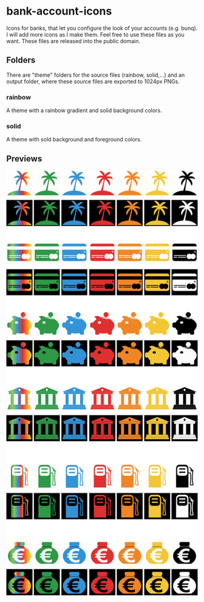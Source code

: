 # bank-account-icons

Icons for banks, that let you configure the look of your accounts (e.g. bunq).
I will add more icons as I make them.
Feel free to use these files as you want. These files are released into the public domain.

## Folders

There are "theme" folders for the source files (rainbow, solid,...) and an output folder, where these source files are exported to 1024px PNGs.

### rainbow

A theme with a rainbow gradient and solid background colors.

### solid

A theme with sold background and foreground colors.

## Previews

<img src="https://raw.githubusercontent.com/kameit00/bank-account-icons/master/output/icons.png" alt="vacation-rainbow-white.png" width="960"/>
